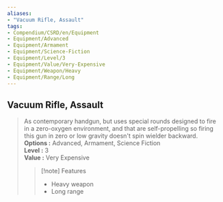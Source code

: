 ```yaml
---
aliases:
- "Vacuum Rifle, Assault"
tags:
- Compendium/CSRD/en/Equipment
- Equipment/Advanced
- Equipment/Armament
- Equipment/Science-Fiction
- Equipment/Level/3
- Equipment/Value/Very-Expensive
- Equipment/Weapon/Heavy
- Equipment/Range/Long
---
```


  
## Vacuum Rifle, Assault
  
>As contemporary handgun, but uses special rounds designed to fire in a zero-oxygen environment, and that are self-propelling so firing this gun in zero or low gravity doesn't spin wielder backward.  
> **Options :** Advanced, Armament, Science Fiction  
> **Level :** 3  
> **Value :** Very Expensive  
>>[!note] Features  
>> - Heavy weapon  
>> - Long range